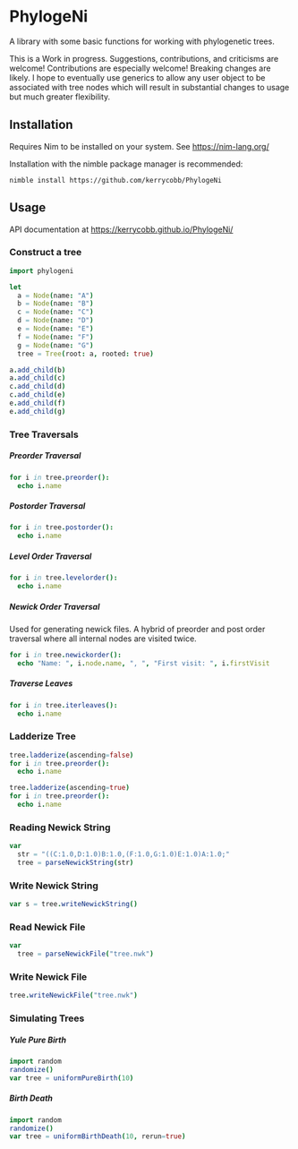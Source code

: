 # PhylogeNi
A library with some basic functions for working with phylogenetic trees.

This is a Work in progress. Suggestions, contributions, and criticisms are welcome! 
Contributions are especially welcome! Breaking changes are likely. I hope to 
eventually use generics to allow any user object to be associated with tree 
nodes which will result in substantial changes to usage but much greater flexibility. 

## Installation
Requires Nim to be installed on your system. See https://nim-lang.org/

Installation with the nimble package manager is recommended:

`nimble install https://github.com/kerrycobb/PhylogeNi`


## Usage 

API documentation at https://kerrycobb.github.io/PhylogeNi/

### Construct a tree
```Nim
import phylogeni

let
  a = Node(name: "A")
  b = Node(name: "B")
  c = Node(name: "C")
  d = Node(name: "D")
  e = Node(name: "E")
  f = Node(name: "F")
  g = Node(name: "G")
  tree = Tree(root: a, rooted: true)

a.add_child(b)
a.add_child(c)
c.add_child(d)
c.add_child(e)
e.add_child(f)
e.add_child(g)
```

### Tree Traversals

##### Preorder Traversal
```nim
for i in tree.preorder(): 
  echo i.name
```

##### Postorder Traversal
```nim
for i in tree.postorder(): 
  echo i.name
```

##### Level Order Traversal
```nim
for i in tree.levelorder(): 
  echo i.name
```

##### Newick Order Traversal
Used for generating newick files. A hybrid of preorder and post order traversal
where all internal nodes are visited twice.

```nim
for i in tree.newickorder(): 
  echo "Name: ", i.node.name, ", ", "First visit: ", i.firstVisit   
```

##### Traverse Leaves
```nim
for i in tree.iterleaves(): 
  echo i.name
```

### Ladderize Tree
```nim
tree.ladderize(ascending=false)
for i in tree.preorder(): 
  echo i.name

tree.ladderize(ascending=true)
for i in tree.preorder(): 
  echo i.name
```

### Reading Newick String
```nim
var
  str = "((C:1.0,D:1.0)B:1.0,(F:1.0,G:1.0)E:1.0)A:1.0;"
  tree = parseNewickString(str)
```

### Write Newick String 
```nim
var s = tree.writeNewickString()
```

### Read Newick File
```nim 
var
  tree = parseNewickFile("tree.nwk")
```

### Write Newick File
```nim
tree.writeNewickFile("tree.nwk")
```

### Simulating Trees
##### Yule Pure Birth
```nim
import random
randomize()
var tree = uniformPureBirth(10)
```

##### Birth Death
```nim
import random
randomize()
var tree = uniformBirthDeath(10, rerun=true)
```
